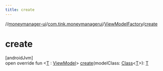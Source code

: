 ```yaml
---
title: create
---
```

//[moneymanager-ui](../../../index.html)/[com.tink.moneymanagerui](../index.html)/[ViewModelFactory](index.html)/[create](create.html)



# create



[androidJvm]\
open override fun &lt;[T](create.html) : [ViewModel](https://developer.android.com/reference/kotlin/androidx/lifecycle/ViewModel.html)&gt; [create](create.html)(modelClass: [Class](https://developer.android.com/reference/kotlin/java/lang/Class.html)&lt;[T](create.html)&gt;): [T](create.html)




